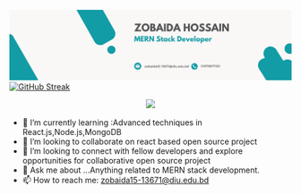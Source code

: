 ![The San Juan Mountains are beautiful!](/image/Turquoise%20Simple%20Modern%20Linkedin%20Banner.png "San Juan Mountains")
[![GitHub Streak](https://github-readme-streak-stats.herokuapp.com?user=ZobaidaHossain&theme=dracula)](https://git.io/streak-stats)

<p align="center">
  <a href="https://skillicons.dev">
    <img src="https://skillicons.dev/icons?i=git,html,css,tailwind,nodejs,expressjs,mongodb,react,php,c,java,python" />
  </a>
</p>

- 🌱 I’m currently learning :Advanced techniques in React.js,Node.js,MongoDB
- 👯 I’m looking to collaborate on react based open source project
- 🤔 I’m looking to connect with fellow developers and explore opportunities for collaborative open source project
- 💬 Ask me about ...Anything related to MERN stack development.
- 📫 How to reach me: zobaida15-13671@diu.edu.bd

